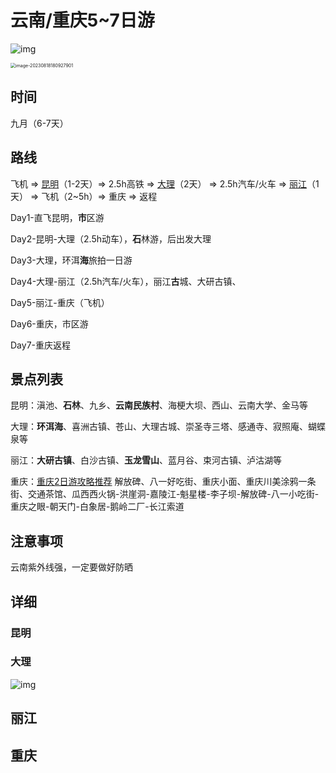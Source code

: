 # 云南/重庆5~7日游

![img](https://pic3.zhimg.com/v2-c8628eb699e360a9e2981631c2f31e12_b.jpg)

<img src="/Users/hh/Library/Application Support/typora-user-images/image-20230818180927901.png" alt="image-20230818180927901" style="zoom: 50%;" />

## 时间

九月（6-7天）

## 路线

飞机 => <u>昆明</u>（1-2天）=> 2.5h高铁 => <u>大理</u>（2天） => 2.5h汽车/火车 => <u>丽江</u>（1天） => 飞机（2~5h）=> 重庆 => 返程

Day1-直飞昆明，**市**区游

Day2-昆明-大理（2.5h动车），**石**林游，后出发大理

Day3-大理，环洱**海**旅拍一日游

Day4-大理-丽江（2.5h汽车/火车），丽江**古**城、大研古镇、

Day5-丽江-重庆（飞机）

Day6-重庆，市区游

Day7-重庆返程

## 景点列表

昆明：滇池、**石林**、九乡、**云南民族村**、海梗大坝、西山、云南大学、金马等

大理：**环洱海**、喜洲古镇、苍山、大理古城、崇圣寺三塔、感通寺、寂照庵、蝴蝶泉等

丽江：**大研古镇**、白沙古镇、**玉龙雪山**、蓝月谷、束河古镇、泸沽湖等

重庆：[重庆2日游攻略推荐](https://www.xiaohongshu.com/explore/6467572700000000130088fb) 解放碑、八一好吃街、重庆小面、重庆川美涂鸦一条街、交通茶馆、瓜西西火锅-洪崖洞-嘉陵江-魁星楼-李子坝-解放碑-八一小吃街-重庆之眼-朝天门-白象居-鹅岭二厂-长江索道

## 注意事项

云南紫外线强，一定要做好防晒

## 详细

### 昆明

### 大理

![img](https://pic2.zhimg.com/v2-90a0f9683400dcea7c06893370d5b21d_b.jpg)

## 丽江

## 重庆